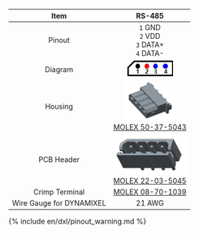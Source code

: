 
|Item|RS-485|
|:---:|:---:|
|Pinout|`1` GND<br>`2` VDD<br>`3` DATA+<br>`4` DATA-|
|Diagram|![](/assets/images/dxl/molex_22035045_diagram.png)|
|Housing|![](/assets/images/dxl/molex_50375043.png)<br />[MOLEX 50-37-5043]|
|PCB Header|![](/assets/images/dxl/molex_22035045.png)<br />[MOLEX 22-03-5045]|
|Crimp Terminal|[MOLEX 08-70-1039]|
|Wire Gauge for DYNAMIXEL|21 AWG|

{% include en/dxl/pinout_warning.md %}

[MOLEX 50-37-5043]: http://www.molex.com/molex/products/datasheet.jsp?part=active/0050375043_CRIMP_HOUSINGS.xml
[MOLEX 22-03-5045]: http://www.molex.com/molex/products/datasheet.jsp?part=active/0022035045_PCB_HEADERS.xml
[MOLEX 08-70-1039]: http://www.molex.com/molex/products/datasheet.jsp?part=active/0008701039_CRIMP_TERMINALS.xml
